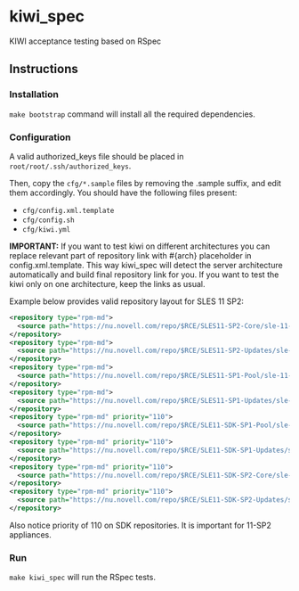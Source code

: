 kiwi\_spec
==========

KIWI acceptance testing based on RSpec

Instructions
------------

### Installation ###

`make bootstrap` command will install all the required dependencies.

### Configuration ###

A valid authorized\_keys file should be placed in
`root/root/.ssh/authorized_keys`.

Then, copy the `cfg/*.sample` files by removing the .sample suffix,
and edit them accordingly. You should have the following files present:
* `cfg/config.xml.template`
* `cfg/config.sh`
* `cfg/kiwi.yml`

**IMPORTANT:** If you want to test kiwi on different architectures you can replace relevant part of repository link with #{arch}
placeholder in config.xml.template. This way kiwi\_spec will detect the server architecture automatically and build final repository
link for you. 
If you want to test the kiwi only on one architecture, keep the links as usual.

Example below provides valid repository layout for SLES 11 SP2:
```xml
<repository type="rpm-md">
  <source path="https://nu.novell.com/repo/$RCE/SLES11-SP2-Core/sle-11-#{arch}?credentials=NCCcredentials"/>
</repository>
<repository type="rpm-md">
  <source path="https://nu.novell.com/repo/$RCE/SLES11-SP2-Updates/sle-11-#{arch}?credentials=NCCcredentials"/>
</repository>
<repository type="rpm-md">
  <source path="https://nu.novell.com/repo/$RCE/SLES11-SP1-Pool/sle-11-#{arch}?credentials=NCCcredentials"/>
</repository>
<repository type="rpm-md">
  <source path="https://nu.novell.com/repo/$RCE/SLES11-SP1-Updates/sle-11-#{arch}?credentials=NCCcredentials"/>
</repository>
<repository type="rpm-md" priority="110">
  <source path="https://nu.novell.com/repo/$RCE/SLE11-SDK-SP1-Pool/sle-11-#{arch}?credentials=NCCcredentials"/>
</repository>
<repository type="rpm-md" priority="110">
  <source path="https://nu.novell.com/repo/$RCE/SLE11-SDK-SP1-Updates/sle-11-#{arch}?credentials=NCCcredentials"/>
</repository>
<repository type="rpm-md" priority="110">
  <source path="https://nu.novell.com/repo/$RCE/SLE11-SDK-SP2-Core/sle-11-#{arch}?credentials=NCCcredentials"/>
</repository>
<repository type="rpm-md" priority="110">
  <source path="https://nu.novell.com/repo/$RCE/SLE11-SDK-SP2-Updates/sle-11-#{arch}?credentials=NCCcredentials"/>
</repository>
```
Also notice priority of 110 on SDK repositories. It is important for 11-SP2 appliances.

### Run ###

`make kiwi_spec` will run the RSpec tests.
